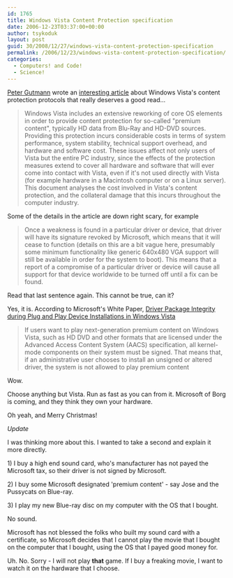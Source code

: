 ```yaml
---
id: 1765
title: Windows Vista Content Protection specification
date: 2006-12-23T03:37:00+00:00
author: tsykoduk
layout: post
guid: 30/2008/12/27/windows-vista-content-protection-specification
permalink: /2006/12/23/windows-vista-content-protection-specification/
categories:
  - Computers! and Code!
  - Science!
---
```

<p><a href = "http://www.cs.auckland.ac.nz/~pgut001/" >Peter Gutmann</a> wrote an <a href = "http://www.cs.auckland.ac.nz/~pgut001/pubs/vista_cost.txt" >interesting article</a> about Windows Vista's content protection protocols that really deserves a good read...</p>

<blockquote>Windows Vista includes an extensive reworking of core OS elements in order to provide content protection for so-called "premium content", typically HD data from Blu-Ray and HD-DVD sources.  Providing this protection incurs considerable costs in terms of system performance, system stability, technical support overhead, and hardware and software cost.  These issues affect not only users of Vista but the entire PC industry, since the effects of the protection measures extend to cover all hardware and software that will ever come into contact with Vista, even if it's not used directly with Vista (for example hardware in a Macintosh computer or on a Linux server).  This document analyses the cost involved in Vista's content protection, and the collateral damage that this incurs throughout the computer industry.</blockquote>

<p>Some of the details in the article are down right scary, for example</p>

<blockquote>Once a weakness is found in a particular driver or device, that driver will have its signature revoked by Microsoft, which means that it will cease to function (details on this are a bit vague here, presumably some minimum functionality like generic 640x480 VGA support will still be available in order for the system to boot).  This means that a report of a compromise of a particular driver or device will cause all support for that device worldwide to be turned off until a fix can be found.</blockquote>

<p>Read that last sentence again. This cannot be true, can it?</p>

<p>Yes, it is. According to Microsoft's White Paper, <a href="http://www.google.com/url?sa=t&amp;ct=res&amp;cd=1&amp;url=http%3A%2F%2Fdownload.microsoft.com%2Fdownload%2Fa%2Ff%2F7%2Faf7777e5-7dcd-4800-8a0a-b18336565f5b%2Fpnp-driver.doc&amp;ei=3kyMRZzaLqiUgAOY9tigDw&amp;usg=__eFShNs4H156r9HezjkpUnMRAuiQ=&amp;sig2=slDaITf7O8Z3UCecdzcW7g">Driver Package Integrity during Plug and Play Device Installations in Windows Vista</a></p>

<blockquote>If users want to play next-generation premium content on Windows Vista, such as HD DVD and other formats that are licensed under the Advanced Access Content System (AACS) specification, all kernel-mode components on their system must be signed. That means that, if an administrative user chooses to install an unsigned or altered driver, the system is not allowed to play premium content</blockquote>

<p>Wow.</p>

<p>Choose anything but Vista. Run as fast as you can from it. Microsoft of Borg is coming, and they think they own your hardware.</p>

<p>Oh yeah, and Merry Christmas!</p>

<p><i>Update</i></p>

<p>I was thinking more about this. I wanted to take a second and explain it more directly.</p>

<p>1) I buy a high end sound card, who's manufacturer has not payed the Microsoft tax, so their driver is not signed by Microsoft.</p>

<p>2) I buy some Microsoft designated 'premium content' - say Jose and the Pussycats on Blue-ray.</p>

<p>3) I play my new Blue-ray disc on my computer with the OS that I bought.</p>

<p>No sound. </p>

<p>Microsoft has not blessed the folks who built my sound card with a certificate, so Microsoft decides that I cannot play the movie that I bought on the computer that I bought, using the OS that I payed good money for.</p>

<p>Uh. No. Sorry - I will not play <b>that</b> game. If I buy a freaking movie, I want to watch it on the hardware that I choose.</p>
